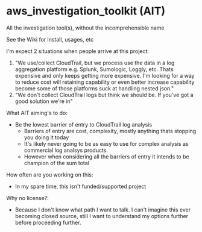 # aws_investigation_toolkit (AIT)
All the investigation tool(s), without the incomprehensible name


See the Wiki for install, usages, etc


I'm expect 2 situations when people arrive at this project:
1. "We use/collect CloudTrail, but we process use the data in a log aggregation platform e.g. Splunk, Sumologic, Loggly, etc. Thats expensive and only keeps getting more expensive. I'm looking for a way to reduce cost will retaining capability or even better increase capability become some of those platforms suck at handling nested json."
2. "We don't collect CloudTrail logs but think we should be. If you've got a good solution we're in"


What AIT aiming's to do:
- Be the lowest barrier of entry to CloudTrail log analysis
    - Barriers of entry are cost, complexity, mostly anything thats stopping you doing it today
    - It's likely never going to be as easy to use for complex analysis as commercial log analsys products.
    - However when considering all the barriers of entry it intends to be champion of the sum total

How often are you working on this:
- In my spare time, this isn't funded/supported project

Why no license?:
- Because I don't know what path I want to talk. I can't imagine this ever becoming closed source, still I want to understand my options further before proceeding further.
